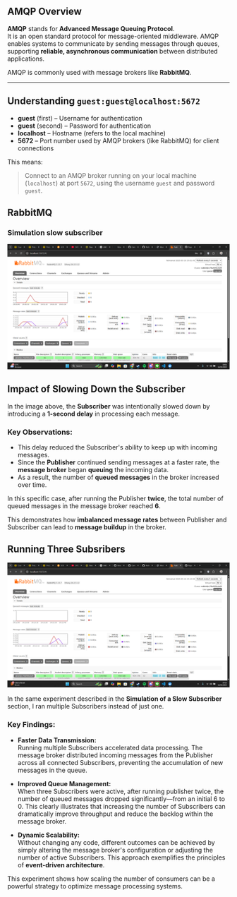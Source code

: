 ## AMQP Overview

**AMQP** stands for **Advanced Message Queuing Protocol**.  
It is an open standard protocol for message-oriented middleware. AMQP enables systems to communicate by sending messages through queues, supporting **reliable, asynchronous communication** between distributed applications.

AMQP is commonly used with message brokers like **RabbitMQ**.

---

## Understanding `guest:guest@localhost:5672`

- **guest** (first) – Username for authentication  
- **guest** (second) – Password for authentication  
- **localhost** – Hostname (refers to the local machine)  
- **5672** – Port number used by AMQP brokers (like RabbitMQ) for client connections

This means:
> Connect to an AMQP broker running on your local machine (`localhost`) at port `5672`, using the username `guest` and password `guest`.

## RabbitMQ

### Simulation slow subscriber
![](images/1.png)

## Impact of Slowing Down the Subscriber

In the image above, the **Subscriber** was intentionally slowed down by introducing a **1-second delay** in processing each message.

### Key Observations:

- This delay reduced the Subscriber's ability to keep up with incoming messages.
- Since the **Publisher** continued sending messages at a faster rate, the **message broker** began **queuing** the incoming data.
- As a result, the number of **queued messages** in the broker increased over time.

In this specific case, after running the Publisher **twice**, the total number of queued messages in the message broker reached **6**.

This demonstrates how **imbalanced message rates** between Publisher and Subscriber can lead to **message buildup** in the broker.

## Running Three Subsribers
![](images/2.png)

In the same experiment described in the **Simulation of a Slow Subscriber** section, I ran multiple Subscribers instead of just one.

### Key Findings:

- **Faster Data Transmission:**  
  Running multiple Subscribers accelerated data processing. The message broker distributed incoming messages from the Publisher across all connected Subscribers, preventing the accumulation of new messages in the queue.

- **Improved Queue Management:**  
  When three Subscribers were active, after running publisher twice, the number of queued messages dropped significantly—from an initial 6 to 0. This clearly illustrates that increasing the number of Subscribers can dramatically improve throughput and reduce the backlog within the message broker.

- **Dynamic Scalability:**  
  Without changing any code, different outcomes can be achieved by simply altering the message broker's configuration or adjusting the number of active Subscribers. This approach exemplifies the principles of **event-driven architecture**.

This experiment shows how scaling the number of consumers can be a powerful strategy to optimize message processing systems.